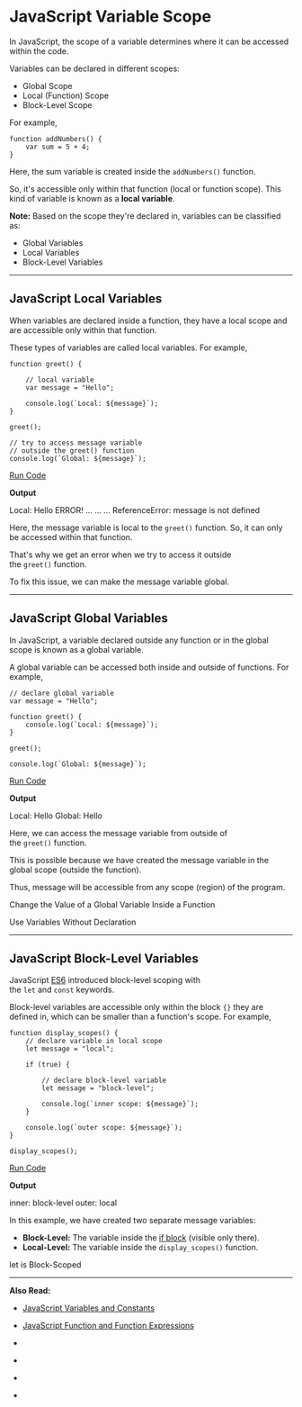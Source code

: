 # JavaScript Variable Scope

In JavaScript, the scope of a variable determines where it can be accessed within the code.

Variables can be declared in different scopes:

- Global Scope
- Local (Function) Scope
- Block-Level Scope

For example,

```
function addNumbers() {
    var sum = 5 + 4;
}
```

Here, the sum variable is created inside the `addNumbers()` function.

So, it's accessible only within that function (local or function scope). This kind of variable is known as a **local variable**.

**Note:** Based on the scope they're declared in, variables can be classified as:

- Global Variables
- Local Variables
- Block-Level Variables

---

## JavaScript Local Variables

When variables are declared inside a function, they have a local scope and are accessible only within that function.

These types of variables are called local variables. For example,

```
function greet() {

    // local variable
    var message = "Hello";
    
    console.log(`Local: ${message}`);
}

greet();

// try to access message variable
// outside the greet() function
console.log(`Global: ${message}`);
```

[Run Code](https://www.programiz.com/javascript/online-compiler)

**Output**

Local: Hello
ERROR!
... ... ...
ReferenceError: message is not defined

Here, the message variable is local to the `greet()` function. So, it can only be accessed within that function.

That's why we get an error when we try to access it outside the `greet()` function.

To fix this issue, we can make the message variable global.

---

## JavaScript Global Variables

In JavaScript, a variable declared outside any function or in the global scope is known as a global variable.

A global variable can be accessed both inside and outside of functions. For example,

```
// declare global variable
var message = "Hello";

function greet() {
    console.log(`Local: ${message}`);
}

greet();

console.log(`Global: ${message}`);
```

[Run Code](https://www.programiz.com/javascript/online-compiler)

**Output**

Local: Hello
Global: Hello

Here, we can access the message variable from outside of the `greet()` function.

This is possible because we have created the message variable in the global scope (outside the function).

Thus, message will be accessible from any scope (region) of the program.

Change the Value of a Global Variable Inside a Function

[](https://www.programiz.com/javascript/online-compiler)

Use Variables Without Declaration

[](https://www.programiz.com/javascript/online-compiler)

[](https://www.programiz.com/javascript/use-strict)

---

## JavaScript Block-Level Variables

JavaScript [ES6](https://www.programiz.com/javascript/ES6) introduced block-level scoping with the `let` and `const` keywords.

Block-level variables are accessible only within the block `{}` they are defined in, which can be smaller than a function's scope. For example,

```
function display_scopes() {
    // declare variable in local scope
    let message = "local";

    if (true) {

        // declare block-level variable
        let message = "block-level";

        console.log(`inner scope: ${message}`);
    }

    console.log(`outer scope: ${message}`);
}

display_scopes();
```

[Run Code](https://www.programiz.com/javascript/online-compiler)

**Output**

inner: block-level
outer: local

In this example, we have created two separate message variables:

- **Block-Level:** The variable inside the [if block](https://www.programiz.com/javascript/if-else) (visible only there).
- **Local-Level:** The variable inside the `display_scopes()` function.

let is Block-Scoped

[](https://www.programiz.com/javascript/online-compiler)

[](https://www.programiz.com/javascript/console)

---

**Also Read:**

- [JavaScript Variables and Constants](https://www.programiz.com/javascript/variables-constants)
- [JavaScript Function and Function Expressions](https://www.programiz.com/javascript/function)

- [](https://www.programiz.com/javascript/variable-scope#introduction)
- [](https://www.programiz.com/javascript/variable-scope#local)
- [](https://www.programiz.com/javascript/variable-scope#global)
- [](https://www.programiz.com/javascript/variable-scope#block)